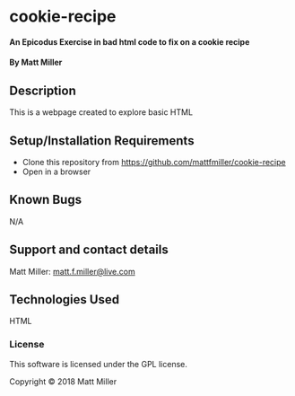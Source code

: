 # cookie-recipe

#### An Epicodus Exercise in bad html code to fix on a cookie recipe
#### By Matt Miller

## Description

This is a webpage created to explore basic HTML

## Setup/Installation Requirements

* Clone this repository from https://github.com/mattfmiller/cookie-recipe
* Open in a browser

## Known Bugs

N/A

## Support and contact details

Matt Miller: matt.f.miller@live.com

## Technologies Used

HTML

### License

This software is licensed under the GPL license.

Copyright © 2018 Matt Miller
